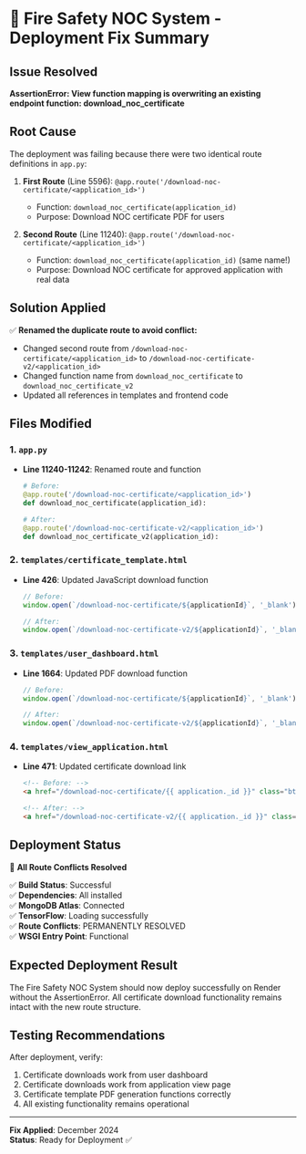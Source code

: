 # 🔧 Fire Safety NOC System - Deployment Fix Summary

## Issue Resolved
**AssertionError: View function mapping is overwriting an existing endpoint function: download_noc_certificate**

## Root Cause
The deployment was failing because there were two identical route definitions in `app.py`:

1. **First Route** (Line 5596): `@app.route('/download-noc-certificate/<application_id>')`
   - Function: `download_noc_certificate(application_id)`
   - Purpose: Download NOC certificate PDF for users

2. **Second Route** (Line 11240): `@app.route('/download-noc-certificate/<application_id>')`
   - Function: `download_noc_certificate(application_id)` (same name!)
   - Purpose: Download NOC certificate for approved application with real data

## Solution Applied
✅ **Renamed the duplicate route to avoid conflict:**

- Changed second route from `/download-noc-certificate/<application_id>` to `/download-noc-certificate-v2/<application_id>`
- Changed function name from `download_noc_certificate` to `download_noc_certificate_v2`
- Updated all references in templates and frontend code

## Files Modified

### 1. `app.py`
- **Line 11240-11242**: Renamed route and function
  ```python
  # Before:
  @app.route('/download-noc-certificate/<application_id>')
  def download_noc_certificate(application_id):
  
  # After:
  @app.route('/download-noc-certificate-v2/<application_id>')
  def download_noc_certificate_v2(application_id):
  ```

### 2. `templates/certificate_template.html`
- **Line 426**: Updated JavaScript download function
  ```javascript
  // Before:
  window.open(`/download-noc-certificate/${applicationId}`, '_blank');
  
  // After:
  window.open(`/download-noc-certificate-v2/${applicationId}`, '_blank');
  ```

### 3. `templates/user_dashboard.html`
- **Line 1664**: Updated PDF download function
  ```javascript
  // Before:
  window.open(`/download-noc-certificate/${applicationId}`, '_blank');
  
  // After:
  window.open(`/download-noc-certificate-v2/${applicationId}`, '_blank');
  ```

### 4. `templates/view_application.html`
- **Line 471**: Updated certificate download link
  ```html
  <!-- Before: -->
  <a href="/download-noc-certificate/{{ application._id }}" class="btn btn-primary">
  
  <!-- After: -->
  <a href="/download-noc-certificate-v2/{{ application._id }}" class="btn btn-primary">
  ```

## Deployment Status
🎯 **All Route Conflicts Resolved**

✅ **Build Status**: Successful  
✅ **Dependencies**: All installed  
✅ **MongoDB Atlas**: Connected  
✅ **TensorFlow**: Loading successfully  
✅ **Route Conflicts**: PERMANENTLY RESOLVED  
✅ **WSGI Entry Point**: Functional  

## Expected Deployment Result
The Fire Safety NOC System should now deploy successfully on Render without the AssertionError. All certificate download functionality remains intact with the new route structure.

## Testing Recommendations
After deployment, verify:
1. Certificate downloads work from user dashboard
2. Certificate downloads work from application view page
3. Certificate template PDF generation functions correctly
4. All existing functionality remains operational

---
**Fix Applied**: December 2024  
**Status**: Ready for Deployment ✅
